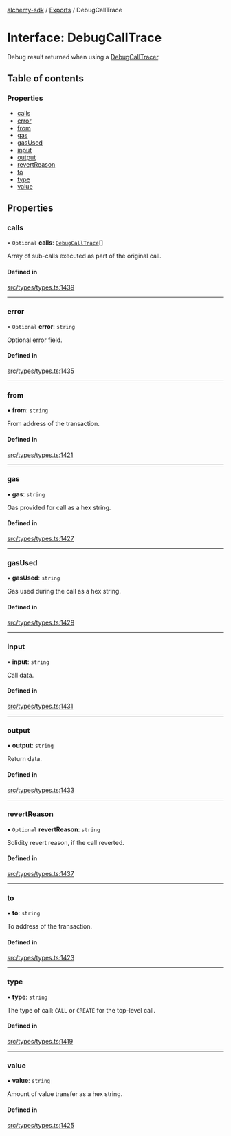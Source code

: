 [alchemy-sdk](../README.md) / [Exports](../modules.md) / DebugCallTrace

# Interface: DebugCallTrace

Debug result returned when using a [DebugCallTracer](DebugCallTracer.md).

## Table of contents

### Properties

- [calls](DebugCallTrace.md#calls)
- [error](DebugCallTrace.md#error)
- [from](DebugCallTrace.md#from)
- [gas](DebugCallTrace.md#gas)
- [gasUsed](DebugCallTrace.md#gasused)
- [input](DebugCallTrace.md#input)
- [output](DebugCallTrace.md#output)
- [revertReason](DebugCallTrace.md#revertreason)
- [to](DebugCallTrace.md#to)
- [type](DebugCallTrace.md#type)
- [value](DebugCallTrace.md#value)

## Properties

### calls

• `Optional` **calls**: [`DebugCallTrace`](DebugCallTrace.md)[]

Array of sub-calls executed as part of the original call.

#### Defined in

[src/types/types.ts:1439](https://github.com/alchemyplatform/alchemy-sdk-js/blob/6dc36f9/src/types/types.ts#L1439)

___

### error

• `Optional` **error**: `string`

Optional error field.

#### Defined in

[src/types/types.ts:1435](https://github.com/alchemyplatform/alchemy-sdk-js/blob/6dc36f9/src/types/types.ts#L1435)

___

### from

• **from**: `string`

From address of the transaction.

#### Defined in

[src/types/types.ts:1421](https://github.com/alchemyplatform/alchemy-sdk-js/blob/6dc36f9/src/types/types.ts#L1421)

___

### gas

• **gas**: `string`

Gas provided for call as a hex string.

#### Defined in

[src/types/types.ts:1427](https://github.com/alchemyplatform/alchemy-sdk-js/blob/6dc36f9/src/types/types.ts#L1427)

___

### gasUsed

• **gasUsed**: `string`

Gas used during the call as a hex string.

#### Defined in

[src/types/types.ts:1429](https://github.com/alchemyplatform/alchemy-sdk-js/blob/6dc36f9/src/types/types.ts#L1429)

___

### input

• **input**: `string`

Call data.

#### Defined in

[src/types/types.ts:1431](https://github.com/alchemyplatform/alchemy-sdk-js/blob/6dc36f9/src/types/types.ts#L1431)

___

### output

• **output**: `string`

Return data.

#### Defined in

[src/types/types.ts:1433](https://github.com/alchemyplatform/alchemy-sdk-js/blob/6dc36f9/src/types/types.ts#L1433)

___

### revertReason

• `Optional` **revertReason**: `string`

Solidity revert reason, if the call reverted.

#### Defined in

[src/types/types.ts:1437](https://github.com/alchemyplatform/alchemy-sdk-js/blob/6dc36f9/src/types/types.ts#L1437)

___

### to

• **to**: `string`

To address of the transaction.

#### Defined in

[src/types/types.ts:1423](https://github.com/alchemyplatform/alchemy-sdk-js/blob/6dc36f9/src/types/types.ts#L1423)

___

### type

• **type**: `string`

The type of call: `CALL` or `CREATE` for the top-level call.

#### Defined in

[src/types/types.ts:1419](https://github.com/alchemyplatform/alchemy-sdk-js/blob/6dc36f9/src/types/types.ts#L1419)

___

### value

• **value**: `string`

Amount of value transfer as a hex string.

#### Defined in

[src/types/types.ts:1425](https://github.com/alchemyplatform/alchemy-sdk-js/blob/6dc36f9/src/types/types.ts#L1425)
